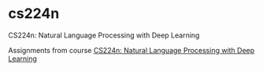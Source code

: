 # cs224n
CS224n: Natural Language Processing with Deep Learning

Assignments from course [CS224n: Natural Language Processing with Deep Learning](https://web.stanford.edu/class/archive/cs/cs224n/cs224n.1194/)
